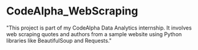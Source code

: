 # CodeAlpha_WebScraping
"This project is part of my CodeAlpha Data Analytics internship. It involves web scraping quotes and authors from a sample website using Python libraries like BeautifulSoup and Requests."
